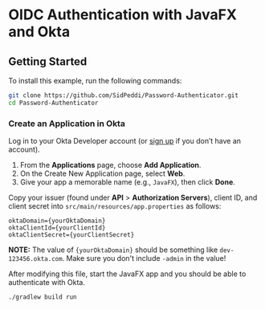 # OIDC Authentication with JavaFX and Okta
## Getting Started

To install this example, run the following commands:

```bash
git clone https://github.com/SidPeddi/Password-Authenticator.git
cd Password-Authenticator
```

### Create an Application in Okta

Log in to your Okta Developer account (or [sign up](https://developer.okta.com/signup/) if you don’t have an account).

1. From the **Applications** page, choose **Add Application**.
2. On the Create New Application page, select **Web**.
3. Give your app a memorable name (e.g., `JavaFX`), then click **Done**.

Copy your issuer (found under **API** > **Authorization Servers**), client ID, and client secret into `src/main/resources/app.properties` as follows:

```properties
oktaDomain={yourOktaDomain}
oktaClientId={yourClientId}
oktaClientSecret={yourClientSecret}
```

**NOTE:** The value of `{yourOktaDomain}` should be something like `dev-123456.okta.com`. Make sure you don't include `-admin` in the value!

After modifying this file, start the JavaFX app and you should be able to authenticate with Okta.

```
./gradlew build run
```
